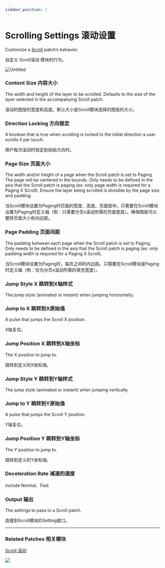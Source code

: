 ```yaml
---
sidebar_position: 2
---
```


# Scrolling Settings 滚动设置

Customize a [Scroll](./Scroll.md) patch’s behavior.

自定义 Scroll滚动 模块的行为。

![Untitled](https://s3.us-west-2.amazonaws.com/secure.notion-static.com/cc75e49c-58ed-47d6-84b8-9adf6d7d3325/Untitled.png?X-Amz-Algorithm=AWS4-HMAC-SHA256&X-Amz-Content-Sha256=UNSIGNED-PAYLOAD&X-Amz-Credential=AKIAT73L2G45EIPT3X45%2F20220602%2Fus-west-2%2Fs3%2Faws4_request&X-Amz-Date=20220602T171145Z&X-Amz-Expires=86400&X-Amz-Signature=6ecf27502a1e0189e3af5f6f9e410b7daee156e51792090fd95730695035fcd1&X-Amz-SignedHeaders=host&response-content-disposition=filename%20%3D%22Untitled.png%22&x-id=GetObject)

### Content Size 内容大小

The width and height of the layer to be scrolled. Defaults to the size of the layer selected in the accompanying Scroll patch.

滚动的图层的宽度和高度。默认大小是Scroll模块选择的图层的大小。

### Direction Locking 方向锁定

A boolean that is true when scrolling is locked to the initial direction a user scrolls it per touch.

用户每次滚动时锁定到初始方向时。

### Page Size 页面大小

The width and/or height of a page when the Scroll patch is set to Paging. The page will be centered in the bounds. Only needs to be defined in the axis that the Scroll patch is paging (ex: only page width is required for a Paging X Scroll). Ensure the layer being scrolled is divisible by the page size and padding.

当Scroll模块设置为Paging时页面的宽度、高度。页面居中。只需要在Scroll模块设置为Paging时定义轴（例：只需要分页x滚动所需的页面宽度）。确保图层可以整除页面大小和内边距。

### Page Padding 页面间距

The padding between each page when the Scroll patch is set to Paging. Only needs to be defined in the axis that the Scroll patch is paging (ex: only padding width is required for a Paging X Scroll).

当Scroll模块设置为Paging时，每页之间的内边距。只需要在Scroll模块是Paging时定义轴（例：仅为分页x滚动所需的填充宽度）。

### Jump Style X 跳转到X轴样式

The jump style (animated or instant) when jumping horizontally.

### Jump to X 跳转到X原始值

A pulse that jumps the Scroll X position.

X轴复位。

### Jump Position X 跳转到X轴坐标

The X position to jump to.

跳转到定义的X坐标值。

### Jump Style Y 跳转到Y轴样式

The jump style (animated or instant) when jumping vertically.

### Jump to Y 跳转到Y原始值

A pulse that jumps the Scroll Y position.

Y轴复位。

### Jump Position Y 跳转到Y轴坐标

The Y position to jump to.

跳转到定义的Y坐标值。

### Deceleration Rate 减速的速度

include Normal、Fast

### Output 输出

The settings to pass to a Scroll patch.

连接到Scroll模块的Setting接口。

------

### Related Patches 相关模块

[Scroll 滚动](./Scroll.md)

![](https://s3.us-west-2.amazonaws.com/secure.notion-static.com/ffedcfd3-203c-4cbc-8e70-5fd5ff9d24f0/Untitled.png?X-Amz-Algorithm=AWS4-HMAC-SHA256&X-Amz-Content-Sha256=UNSIGNED-PAYLOAD&X-Amz-Credential=AKIAT73L2G45EIPT3X45%2F20220602%2Fus-west-2%2Fs3%2Faws4_request&X-Amz-Date=20220602T171152Z&X-Amz-Expires=86400&X-Amz-Signature=af5a072878be30e0ce88b2eddab5fd4bfff7c7a8fcd175510511c3a319a4e6be&X-Amz-SignedHeaders=host&response-content-disposition=filename%20%3D%22Untitled.png%22&x-id=GetObject)
